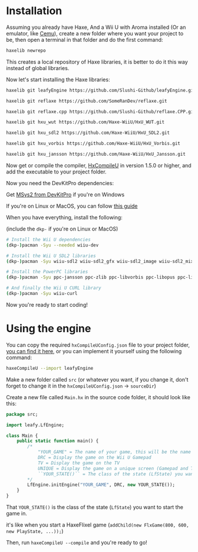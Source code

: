 # Installation
Assuming you already have Haxe, And a Wii U with Aroma installed (Or an emulator, like [Cemu](https://github.com/cemu-project/Cemu)), create a new folder where you want your project to be, then open a terminal in that folder and do the first command:

```bash
haxelib newrepo
```
This creates a local repository of Haxe libraries, it is better to do it this way instead of global libraries.

Now let's start installing the Haxe libraries:

```bash
haxelib git leafyEngine https://github.com/Slushi-Github/leafyEngine.git

haxelib git reflaxe https://github.com/SomeRanDev/reflaxe.git

haxelib git reflaxe.cpp https://github.com/Slushi-Github/reflaxe.CPP.git

haxelib git hxu_wut https://github.com/Haxe-WiiU/HxU_WUT.git

haxelib git hxu_sdl2 https://github.com/Haxe-WiiU/HxU_SDL2.git

haxelib git hxu_vorbis https://github.com/Haxe-WiiU/HxU_Vorbis.git

haxelib git hxu_jansson https://github.com/Haxe-WiiU/HxU_Jansson.git
```

Now get or compile the compiler, [HxCompileU](https://github.com/Slushi-Github/hxCompileU) in version 1.5.0 or higher, and add the executable to your project folder.

Now you need the DevKitPro dependencies:

Get [MSys2 from DevKitPro](https://github.com/devkitPro/installer/releases/latest) if you're on Windows

If you're on Linux or MacOS, you can follow [this guide](https://devkitpro.org/wiki/devkitPro_pacman)

When you have everything, install the following:

(include the ``dkp-`` if you're on Linux or MacOS)
```bash
# Install the Wii U dependencies
(dkp-)pacman -Syu --needed wiiu-dev

# Install the Wii U SDL2 libraries
(dkp-)pacman -Syu wiiu-sdl2 wiiu-sdl2_gfx wiiu-sdl2_image wiiu-sdl2_mixer wiiu-sdl2_ttf

# Install the PowerPC libraries
(dkp-)pacman -Syu ppc-jansson ppc-zlib ppc-libvorbis ppc-libopus ppc-libogg ppc-libjpeg-turbo ppc-freetype ppc-bzip2 ppc-libpng

# And finally the Wii U CURL library
(dkp-)pacman -Syu wiiu-curl
```

Now you're ready to start coding!

# Using the engine
You can copy the required ``hxCompileUConfig.json`` file to your project folder, [you can find it here](https://github.com/Slushi-Github/leafyEngine/blob/main/hxCompileUConfig.json), or you can implement it yourself using the following command:

```bash
haxeCompileU --import leafyEngine
```

Make a new folder called ``src`` (or whatever you want, if you change it, don't forget to change it in the ``hxCompileUConfig.json`` -> ``sourceDir``)

Create a new file called ``Main.hx`` in the source code folder, it should look like this:

```haxe
package src;

import leafy.LfEngine;

class Main {
    public static function main() {
        /*
            "YOUR_GAME" = The name of your game, this will be the name of the folder where you'll find your assets
            DRC = Display the game on the Wii U Gamepad
            TV = Display the game on the TV
            UNIQUE = Display the game on a unique screen (Gamepad and TV)
            ``YOUR_STATE()`` = The class of the state (LfState) you want to start the game in
        */
        LfEngine.initEngine("YOUR_GAME", DRC, new YOUR_STATE());
    }
}
```

That ``YOUR_STATE()`` is the class of the state (``LfState``) you want to start the game in.

it's like when you start a HaxeFlixel game (``addChild(new FlxGame(800, 600, new PlayState, ...));``)

Then, run ``haxeCompileU --compile`` and you're ready to go!
